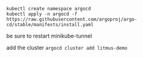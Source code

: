 ```
kubectl create namespace argocd
kubectl apply -n argocd -f https://raw.githubusercontent.com/argoproj/argo-cd/stable/manifests/install.yaml
```

be sure to restart minikube-tunnel 

add the cluster
`argocd cluster add litmus-demo`